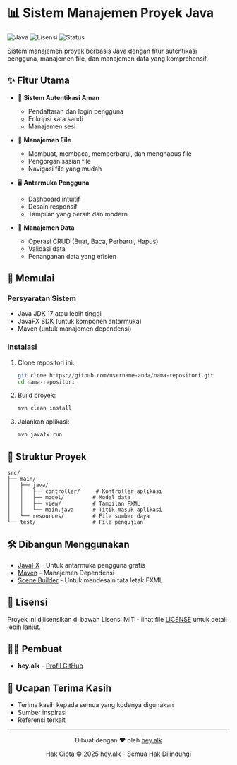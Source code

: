 # 📊 Sistem Manajemen Proyek Java

![Java](https://img.shields.io/badge/Java-17%2B-orange)
![Lisensi](https://img.shields.io/badge/Lisensi-MIT-blue)
![Status](https://img.shields.io/badge/Status-Aktif-brightgreen)

Sistem manajemen proyek berbasis Java dengan fitur autentikasi pengguna, manajemen file, dan manajemen data yang komprehensif.

## ✨ Fitur Utama

- 🔐 **Sistem Autentikasi Aman**
  - Pendaftaran dan login pengguna
  - Enkripsi kata sandi
  - Manajemen sesi

- 📝 **Manajemen File**
  - Membuat, membaca, memperbarui, dan menghapus file
  - Pengorganisasian file
  - Navigasi file yang mudah

- 🖥️ **Antarmuka Pengguna**
  - Dashboard intuitif
  - Desain responsif
  - Tampilan yang bersih dan modern

- 🔄 **Manajemen Data**
  - Operasi CRUD (Buat, Baca, Perbarui, Hapus)
  - Validasi data
  - Penanganan data yang efisien

## 🚀 Memulai

### Persyaratan Sistem

- Java JDK 17 atau lebih tinggi
- JavaFX SDK (untuk komponen antarmuka)
- Maven (untuk manajemen dependensi)

### Instalasi

1. Clone repositori ini:
   ```bash
   git clone https://github.com/username-anda/nama-repositori.git
   cd nama-repositori
   ```

2. Build proyek:
   ```bash
   mvn clean install
   ```

3. Jalankan aplikasi:
   ```bash
   mvn javafx:run
   ```

## 📂 Struktur Proyek

```
src/
├── main/
│   ├── java/
│   │   ├── controller/     # Kontroller aplikasi
│   │   ├── model/         # Model data
│   │   ├── view/          # Tampilan FXML
│   │   └── Main.java      # Titik masuk aplikasi
│   └── resources/         # File sumber daya
└── test/                  # File pengujian
```

## 🛠️ Dibangun Menggunakan

- [JavaFX](https://openjfx.io/) - Untuk antarmuka pengguna grafis
- [Maven](https://maven.apache.org/) - Manajemen Dependensi
- [Scene Builder](https://gluonhq.com/products/scene-builder/) - Untuk mendesain tata letak FXML

## 📝 Lisensi

Proyek ini dilisensikan di bawah Lisensi MIT - lihat file [LICENSE](LICENSE) untuk detail lebih lanjut.

## 👨‍💻 Pembuat

- **hey.alk** - [Profil GitHub](https://github.com/hey-alk)

## 🙏 Ucapan Terima Kasih

- Terima kasih kepada semua yang kodenya digunakan
- Sumber inspirasi
- Referensi terkait

---

<p align="center">
  Dibuat dengan ❤️ oleh <a href="https://github.com/hey-alk">hey.alk</a>
</p>

<p align="center">
  Hak Cipta © 2025 hey.alk - Semua Hak Dilindungi
</p>
